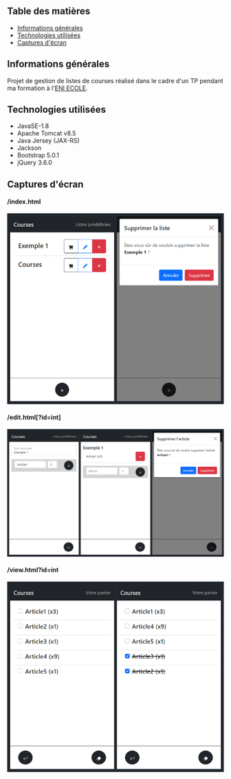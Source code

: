 ## Table des matières
* [Informations générales](#informations-générales)
* [Technologies utilisées](#technologies-utilisées)
* [Captures d'écran](#captures-décran)

## Informations générales
Projet de gestion de listes de courses réalisé dans le cadre d'un TP pendant ma formation à l'[ENI ECOLE](https://www.eni-ecole.fr/).

## Technologies utilisées
* JavaSE-1.8
* Apache Tomcat v8.5
* Java Jersey (JAX-RS)
* Jackson
* Bootstrap 5.0.1
* jQuery 3.6.0

## Captures d'écran
#### /index.html
![](https://raw.githubusercontent.com/zanganken/tp-formation/main/jee/ListesCourses/assets/images/index.png)
#### /edit.html[?id=int]
![](https://raw.githubusercontent.com/zanganken/tp-formation/main/jee/ListesCourses/assets/images/edit.png)
#### /view.html?id=int
![](https://raw.githubusercontent.com/zanganken/tp-formation/main/jee/ListesCourses/assets/images/view.png)